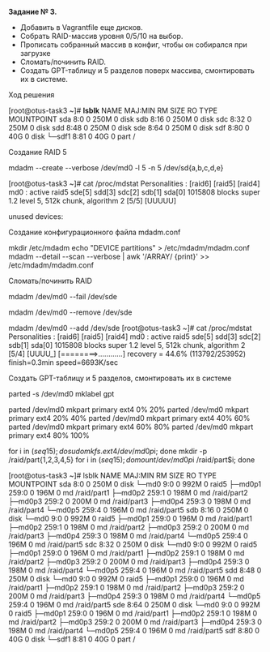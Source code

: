 **Задание № 3.**

- Добавить в Vagrantfile еще дисков.
- Собрать RAID-массив уровня 0/5/10 на выбор.
- Прописать собранный массив в конфиг, чтобы он собирался при загрузке
- Сломать/починить RAID.
- Создать GPT-таблицу и 5 разделов поверх массива, смонтировать их в системе.

Ход решения


[root@otus-task3 ~]# **lsblk**
NAME   MAJ:MIN RM  SIZE RO TYPE MOUNTPOINT
sda      8:0    0  250M  0 disk
sdb      8:16   0  250M  0 disk
sdc      8:32   0  250M  0 disk
sdd      8:48   0  250M  0 disk
sde      8:64   0  250M  0 disk
sdf      8:80   0   40G  0 disk
└─sdf1   8:81   0   40G  0 part /

Создание RAID 5

mdadm --create --verbose /dev/md0 -l 5 -n 5 /dev/sd{a,b,c,d,e}

[root@otus-task3 ~]# cat /proc/mdstat
Personalities : [raid6] [raid5] [raid4]
md0 : active raid5 sde[5] sdd[3] sdc[2] sdb[1] sda[0]
      1015808 blocks super 1.2 level 5, 512k chunk, algorithm 2 [5/5] [UUUUU]

unused devices: <none>

Создание конфигурационного файла mdadm.conf

mkdir /etc/mdadm
echo "DEVICE partitions" > /etc/mdadm/mdadm.conf
mdadm --detail --scan --verbose | awk '/ARRAY/ {print}' >> /etc/mdadm/mdadm.conf

Сломать/починить RAID

mdadm /dev/md0 --fail /dev/sde

mdadm /dev/md0 --remove /dev/sde

mdadm /dev/md0 --add /dev/sde
[root@otus-task3 ~]# cat /proc/mdstat
Personalities : [raid6] [raid5] [raid4]
md0 : active raid5 sde[5] sdd[3] sdc[2] sdb[1] sda[0]
      1015808 blocks super 1.2 level 5, 512k chunk, algorithm 2 [5/4] [UUUU_]
      [========>............]  recovery = 44.6% (113792/253952) finish=0.3min speed=6693K/sec

Создать GPT-таблицу и 5 разделов, смонтировать их в системе

parted -s /dev/md0 mklabel gpt

parted /dev/md0 mkpart primary ext4 0% 20%
parted /dev/md0 mkpart primary ext4 20% 40%
parted /dev/md0 mkpart primary ext4 40% 60%
parted /dev/md0 mkpart primary ext4 60% 80%
parted /dev/md0 mkpart primary ext4 80% 100%

for i in $(seq 1 5); do sudo mkfs.ext4 /dev/md0p$i; done
mkdir -p /raid/part{1,2,3,4,5}
for i in $(seq 1 5); do mount /dev/md0p$i /raid/part$i; done

[root@otus-task3 ~]# lsblk
NAME      MAJ:MIN RM  SIZE RO TYPE  MOUNTPOINT
sda         8:0    0  250M  0 disk
└─md0       9:0    0  992M  0 raid5
  ├─md0p1 259:0    0  196M  0 md    /raid/part1
  ├─md0p2 259:1    0  198M  0 md    /raid/part2
  ├─md0p3 259:2    0  200M  0 md    /raid/part3
  ├─md0p4 259:3    0  198M  0 md    /raid/part4
  └─md0p5 259:4    0  196M  0 md    /raid/part5
sdb         8:16   0  250M  0 disk
└─md0       9:0    0  992M  0 raid5
  ├─md0p1 259:0    0  196M  0 md    /raid/part1
  ├─md0p2 259:1    0  198M  0 md    /raid/part2
  ├─md0p3 259:2    0  200M  0 md    /raid/part3
  ├─md0p4 259:3    0  198M  0 md    /raid/part4
  └─md0p5 259:4    0  196M  0 md    /raid/part5
sdc         8:32   0  250M  0 disk
└─md0       9:0    0  992M  0 raid5
  ├─md0p1 259:0    0  196M  0 md    /raid/part1
  ├─md0p2 259:1    0  198M  0 md    /raid/part2
  ├─md0p3 259:2    0  200M  0 md    /raid/part3
  ├─md0p4 259:3    0  198M  0 md    /raid/part4
  └─md0p5 259:4    0  196M  0 md    /raid/part5
sdd         8:48   0  250M  0 disk
└─md0       9:0    0  992M  0 raid5
  ├─md0p1 259:0    0  196M  0 md    /raid/part1
  ├─md0p2 259:1    0  198M  0 md    /raid/part2
  ├─md0p3 259:2    0  200M  0 md    /raid/part3
  ├─md0p4 259:3    0  198M  0 md    /raid/part4
  └─md0p5 259:4    0  196M  0 md    /raid/part5
sde         8:64   0  250M  0 disk
└─md0       9:0    0  992M  0 raid5
  ├─md0p1 259:0    0  196M  0 md    /raid/part1
  ├─md0p2 259:1    0  198M  0 md    /raid/part2
  ├─md0p3 259:2    0  200M  0 md    /raid/part3
  ├─md0p4 259:3    0  198M  0 md    /raid/part4
  └─md0p5 259:4    0  196M  0 md    /raid/part5
sdf         8:80   0   40G  0 disk
└─sdf1      8:81   0   40G  0 part  /

